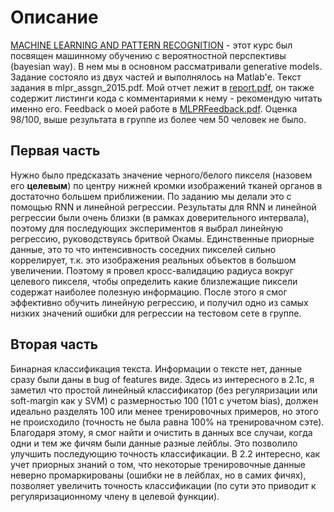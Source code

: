 # Описание 

[MACHINE LEARNING AND PATTERN RECOGNITION](http://www.inf.ed.ac.uk/teaching/courses/mlpr/2016/) - этот курс был посвящен машинному обучению с вероятностной перспективы (bayesian way). В нем мы в основном рассматривали generative models. Задание состояло из двух частей и выполнялось на Matlab'е. Текст задания в mlpr_assgn_2015.pdf. Мой отчет лежит в [report.pdf](https://github.com/rb-kuddai/MLPR_RU/blob/master/report.pdf), он также содержит листинги кода с комментариями к нему - рекомендую читать именно его. Feedback о моей работе в [MLPRFeedback.pdf](https://github.com/rb-kuddai/MLPR_RU/blob/master/MLPRFeedback.pdf). Оценка 98/100, выше результата в группе из более чем 50 человек не было. 

## Первая часть 
Нужно было предсказать значение черного/белого пикселя (назовем его **целевым**) по центру нижней кромки изображений тканей органов в достаточно большем приближении. По заданию мы делали это с помощью RNN и линейной регрессии. Результаты для RNN и линейной регрессии были очень близки (в рамках доверительного интервала), поэтому для последующих экспериментов я выбрал линейную регрессию, руководствуясь бритвой Окамы. Единственные приорные данные, это то что интенсивность соседних пикселей сильно коррелирует, т.к. это изображения реальных объектов в большом увеличении. Поэтому я провел кросс-валидацию радиуса вокруг целевого пикселя, чтобы определить какие близлежащие пиксели содержат наиболее полезную информацию. После этого я смог эффективно обучить линейную регрессию, и получил одно из самых низких значений ошибки для регрессии на тестовом сете в группе. 

## Вторая часть
Бинарная классификация текста. Информации о тексте нет, данные сразу были даны в bug of features виде. Здесь из интересного в 2.1с, я заметил что простой линейный классификатор (без регуляризации или soft-margin как у SVM) с размерностью 100 (101 с учетом bias), должен идеально разделять 100 или менее тренировочных примеров, но этого не происходило (точность не была равна 100% на тренировачном сэте). Благодаря этому, я смог найти и очистить в данных все случаи, когда одни и тем же фичям были данные разные лейблы. Это позволило улучшить последующию точность классификации. В 2.2 интересно, как учет приорных знаний о том, что некоторые тренировочные данные неверно промаркированы (ошибки не в лейблах, но в самих фичях), позволяет увеличить точность классификации (по сути это приводит к регуляризационному члену в целевой функции).


